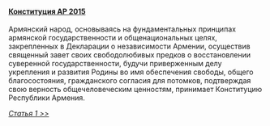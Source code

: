 #### [Конституция АР 2015](https://lalawland.github.io/eurasia/armenia/const)

Армянский народ, основываясь на фундаментальных принципах армянской государственности и общенациональных целях, закрепленных в Декларации о независимости Армении, осуществив священный завет своих свободолюбивых предков о восстановлении суверенной государственности, будучи приверженным делу укрепления и развития Родины во имя обеспечения свободы, общего благосостояния, гражданского согласия для потомков, подтверждая свою верность общечеловеческим ценностям, принимает Конституцию Республики Армения.

*[Статья 1 >>](https://lalawland.github.io/eurasia/armenia/const/art1)*
